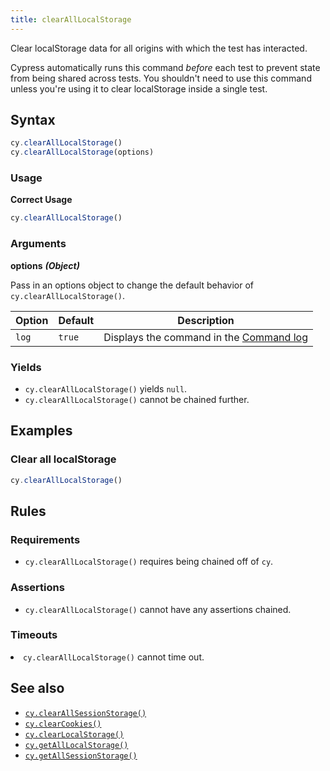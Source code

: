 ```yaml
---
title: clearAllLocalStorage
---
```


Clear localStorage data for all origins with which the test has interacted.

<Alert type="warning">

Cypress automatically runs this command _before_ each test to prevent state from
being shared across tests. You shouldn't need to use this command unless you're
using it to clear localStorage inside a single test.

</Alert>

## Syntax

```javascript
cy.clearAllLocalStorage()
cy.clearAllLocalStorage(options)
```

### Usage

**<Icon name="check-circle" color="green"></Icon> Correct Usage**

```javascript
cy.clearAllLocalStorage()
```

### Arguments

**<Icon name="angle-right"></Icon> options** **_(Object)_**

Pass in an options object to change the default behavior of
`cy.clearAllLocalStorage()`.

| Option | Default | Description                                                                              |
| ------ | ------- | ---------------------------------------------------------------------------------------- |
| `log`  | `true`  | Displays the command in the [Command log](/guides/core-concepts/cypress-app#Command-Log) |

### Yields [<Icon name="question-circle"/>](/guides/core-concepts/introduction-to-cypress#Subject-Management)

- `cy.clearAllLocalStorage()` yields `null`.
- `cy.clearAllLocalStorage()` cannot be chained further.

## Examples

### Clear all localStorage

```javascript
cy.clearAllLocalStorage()
```

## Rules

### Requirements [<Icon name="question-circle"/>](/guides/core-concepts/introduction-to-cypress#Chains-of-Commands)

- `cy.clearAllLocalStorage()` requires being chained off of `cy`.

### Assertions [<Icon name="question-circle"/>](/guides/core-concepts/introduction-to-cypress#Assertions)

- `cy.clearAllLocalStorage()` cannot have any assertions chained.

### Timeouts [<Icon name="question-circle"/>](/guides/core-concepts/introduction-to-cypress#Timeouts)

<List><li>`cy.clearAllLocalStorage()` cannot time out.</li></List>

## See also

- [`cy.clearAllSessionStorage()`](/api/commands/clearallsessionstorage)
- [`cy.clearCookies()`](/api/commands/clearcookies)
- [`cy.clearLocalStorage()`](/api/commands/clearlocalstorage)
- [`cy.getAllLocalStorage()`](/api/commands/getalllocalstorage)
- [`cy.getAllSessionStorage()`](/api/commands/getallsessionstorage)
